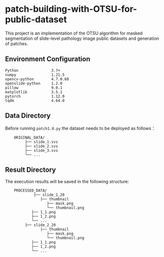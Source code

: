 # patch-building-with-OTSU-for-public-dataset
This project is an implementation of the OTSU algorithm for masked segmentation of slide-level pathology image public datasets and generation of patches.
## Environment Configuration
    Python               3.7+
    numpy                1.21.5
    opencv-python        4.7.0.68
    openslide-python     1.2.0
    pillow               9.0.1
    matplotlib           3.5.1
    pytorch              1.12.0
    tqdm                 4.64.0
    
    
## Data Directory
Before running `patch1.0.py` the dataset needs to be deployed as follows：<br>

        ORIGINAL_DATA/
	         ├── slide_1.svs
	         ├── slide_2.svs
             ├── slide_3.svs
	         └── ...
             
## Result Directory
The execution results will be saved in the following structure: <br>
		
		PROCESSED_DATA/
		         ├── slide_1_20
			        ├── thumbnail
				       ├── mask.png
				       └── thumbnail.png
				├── 1_1.png
				├── 1_2.png
				└── ...
			 ├── slide_2_20
			        ├── thumbnail
				       ├── mask.png
				       └── thumbnail.png
				├── 1_1.png
				├── 1_2.png
				└── ...
